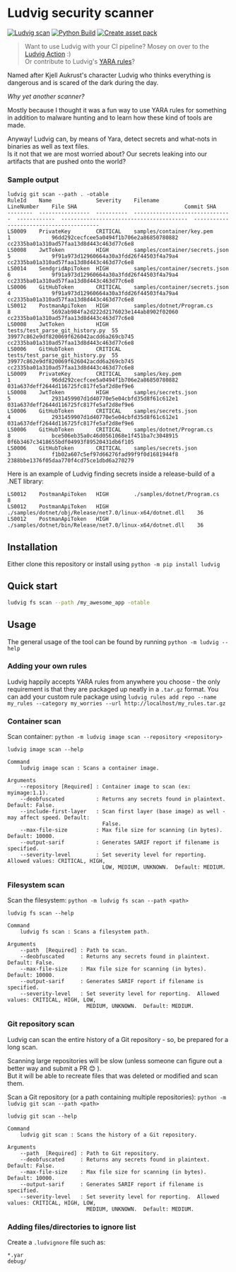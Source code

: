 # Ludvig security scanner

[![Ludvig scan](https://github.com/FrodeHus/ludvig/actions/workflows/main.yml/badge.svg)](https://github.com/FrodeHus/ludvig/actions/workflows/main.yml)  [![Python Build](https://github.com/FrodeHus/ludvig/actions/workflows/python-build.yml/badge.svg)](https://github.com/FrodeHus/ludvig/actions/workflows/python-build.yml)  [![Create asset pack](https://github.com/FrodeHus/ludvig/actions/workflows/create_assets.yml/badge.svg)](https://github.com/FrodeHus/ludvig/actions/workflows/create_assets.yml)

> Want to use Ludvig with your CI pipeline? Mosey on over to the [Ludvig Action](https://github.com/marketplace/actions/ludvig-security-scanner) :)  
> Or contribute to Ludvig's [YARA rules](https://github.com/frodehus/ludvig-rules)?

Named after Kjell Aukrust's character Ludvig who thinks everything is dangerous and is scared of the dark during the day.

_Why yet another scanner?_

Mostly because I thought it was a fun way to use YARA rules for something in addition to malware hunting and to learn how these kind of tools are made.

Anyway! Ludvig can, by means of Yara, detect secrets and what-nots in binaries as well as text files.  
Is it not that we are most worried about? Our secrets leaking into our artifacts that are pushed onto the world?

### Sample output

```
ludvig git scan --path . -otable
RuleId    Name              Severity    Filename                         LineNumber    File SHA                                  Commit SHA
--------  ----------------  ----------  -------------------------------  ------------  ----------------------------------------  ----------------------------------------
LS0009    PrivateKey        CRITICAL    samples/container/key.pem        1             96dd292cecfcee5a0494f1b706e2a86850780882  cc2335ba01a310ad57faa13d8d443c463d77c6e8
LS0008    JwtToken          HIGH        samples/container/secrets.json   5             9f91a973d12960664a30a3fdd26f44503f4a79a4  cc2335ba01a310ad57faa13d8d443c463d77c6e8
LS0014    SendgridApiToken  HIGH        samples/container/secrets.json   6             9f91a973d12960664a30a3fdd26f44503f4a79a4  cc2335ba01a310ad57faa13d8d443c463d77c6e8
LS0006    GitHubToken       CRITICAL    samples/container/secrets.json   4             9f91a973d12960664a30a3fdd26f44503f4a79a4  cc2335ba01a310ad57faa13d8d443c463d77c6e8
LS0012    PostmanApiToken   HIGH        samples/dotnet/Program.cs        8             5692ab984fa2d222d2176023e144ab8902f02060  cc2335ba01a310ad57faa13d8d443c463d77c6e8
LS0008    JwtToken          HIGH        tests/test_parse_git_history.py  55            39977c862e9df820069f626042acdd6a269cb745  cc2335ba01a310ad57faa13d8d443c463d77c6e8
LS0006    GitHubToken       CRITICAL    tests/test_parse_git_history.py  55            39977c862e9df820069f626042acdd6a269cb745  cc2335ba01a310ad57faa13d8d443c463d77c6e8
LS0009    PrivateKey        CRITICAL    samples/key.pem                  1             96dd292cecfcee5a0494f1b706e2a86850780882  031a637deff2644d116725fc817fe5af2d8ef9e6
LS0008    JwtToken          HIGH        samples/secrets.json             5             2931459907d1d40770e5e04cbfd35d8f61c612e1  031a637deff2644d116725fc817fe5af2d8ef9e6
LS0006    GitHubToken       CRITICAL    samples/secrets.json             4             2931459907d1d40770e5e04cbfd35d8f61c612e1  031a637deff2644d116725fc817fe5af2d8ef9e6
LS0006    GitHubToken       CRITICAL    samples/dotnet/Program.cs        8             bce506eb35a0c46d0561068e1f451ba7c3048915  0f6b3467c3418655bdf04993f89520431db6f105
LS0006    GitHubToken       CRITICAL    samples/secrets.json             3             f1b02a607c5ef97d66276fad99f9f0d1681944f8  2388bbe1376f05daa770f4cd75ce1dbd6a270279
```

Here is an example of Ludvig finding secrets inside a release-build of a .NET library:

```
LS0012    PostmanApiToken   HIGH        ./samples/dotnet/Program.cs                                 8
LS0012    PostmanApiToken   HIGH        ./samples/dotnet/obj/Release/net7.0/linux-x64/dotnet.dll    36
LS0012    PostmanApiToken   HIGH        ./samples/dotnet/bin/Release/net7.0/linux-x64/dotnet.dll    36
```

## Installation

Either clone this repository or install using `python -m pip install ludvig`

## Quick start

```bash
ludvig fs scan --path /my_awesome_app -otable
```

## Usage

The general usage of the tool can be found by running `python -m ludvig --help`

### Adding your own rules

Ludvig happily accepts YARA rules from anywhere you choose - the only requirement is that they are packaged up neatly in a `.tar.gz` format.
You can add your custom rule package using `ludvig rules add repo --name my_rules --category my_worries --url http://localhost/my_rules.tar.gz`

### Container scan

Scan container: `python -m ludvig image scan --repository <repository>`

```text
ludvig image scan --help

Command
    ludvig image scan : Scans a container image.

Arguments
    --repository [Required] : Container image to scan (ex: myimage:1.1).
    --deobfuscated          : Returns any secrets found in plaintext. Default: False.
    --include-first-layer   : Scan first layer (base image) as well - may affect speed. Default:
                              False.
    --max-file-size         : Max file size for scanning (in bytes).  Default: 10000.
    --output-sarif          : Generates SARIF report if filename is specified.
    --severity-level        : Set severity level for reporting.  Allowed values: CRITICAL, HIGH,
                              LOW, MEDIUM, UNKNOWN.  Default: MEDIUM.
```

### Filesystem scan

Scan the filesystem: `python -m ludvig fs scan --path <path>`

```text
ludvig fs scan --help

Command
    ludvig fs scan : Scans a filesystem path.

Arguments
    --path  [Required] : Path to scan.
    --deobfuscated     : Returns any secrets found in plaintext. Default: False.
    --max-file-size    : Max file size for scanning (in bytes).  Default: 10000.
    --output-sarif     : Generates SARIF report if filename is specified.
    --severity-level   : Set severity level for reporting.  Allowed values: CRITICAL, HIGH, LOW,
                         MEDIUM, UNKNOWN.  Default: MEDIUM.
```

### Git repository scan

Ludvig can scan the entire history of a Git repository - so, be prepared for a long scan.

Scanning large repositories will be slow (unless someone can figure out a better way and submit a PR 😊 ).  
But it will be able to recreate files that was deleted or modified and scan them.

Scan a Git repository (or a path containing multiple repositories): `python -m ludvig git scan --path <path>`

```text
ludvig git scan --help

Command
    ludvig git scan : Scans the history of a Git repository.

Arguments
    --path  [Required] : Path to Git repository.
    --deobfuscated     : Returns any secrets found in plaintext. Default: False.
    --max-file-size    : Max file size for scanning (in bytes).  Default: 10000.
    --output-sarif     : Generates SARIF report if filename is specified.
    --severity-level   : Set severity level for reporting.  Allowed values: CRITICAL, HIGH, LOW,
                         MEDIUM, UNKNOWN.  Default: MEDIUM.
```

### Adding files/directories to ignore list

Create a `.ludvignore` file such as:

```text
*.yar
debug/
```

